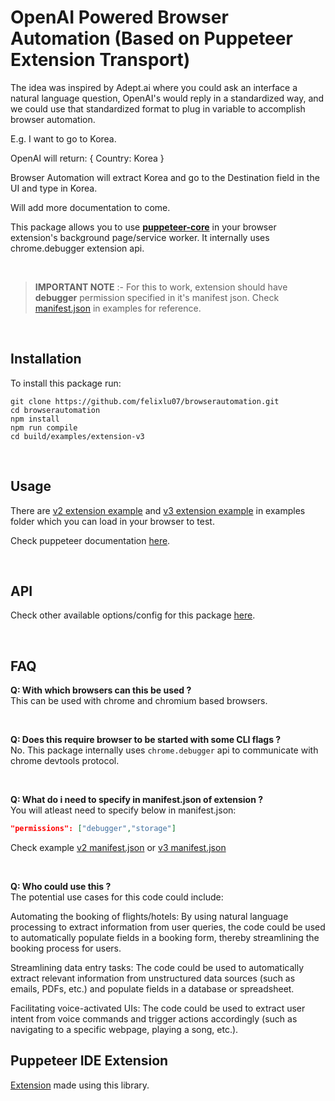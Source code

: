 # OpenAI Powered Browser Automation (Based on Puppeteer Extension Transport)

The idea was inspired by Adept.ai where you could ask an interface a natural language question, OpenAI's would reply in a standardized way, and we could use that standardized format to plug in variable to accomplish browser automation.

E.g. I want to go to Korea. 

OpenAI will return:
{
Country: Korea
}

Browser Automation will extract Korea and go to the Destination field in the UI and type in Korea.

Will add more documentation to come.

This package allows you to use [**puppeteer-core**](https://github.com/puppeteer/puppeteer#puppeteer-core) in your browser extension's background page/service worker. It internally uses chrome.debugger extension api.

<br>

> **IMPORTANT NOTE** :- 
> For this to work, extension should have **debugger** permission specified in it's manifest json. Check [manifest.json](examples/extension-v2/manifest.json) in examples for reference.

<br>

## Installation

To install this package run:
```
git clone https://github.com/felixlu07/browserautomation.git
cd browserautomation
npm install
npm run compile
cd build/examples/extension-v3
```

<br>

## Usage

There are [v2 extension example](examples/extension-v2) and [v3 extension example](examples/extension-v3) in examples folder which you can load in your browser to test.

Check puppeteer documentation [here](https://pptr.dev/).

<br>

## API

Check other available options/config for this package [here](docs/README.md).

<br>

## FAQ

**Q: With which browsers can this be used ?**
<br>
This can be used with chrome and chromium based browsers.

<br>

**Q: Does this require browser to be started with some CLI flags ?**
<br>
No. This package internally uses `chrome.debugger` api to communicate with chrome devtools protocol.

<br>

**Q: What do i need to specify in manifest.json of extension ?**
<br>
You will atleast need to specify below in manifest.json:
```json
"permissions": ["debugger","storage"]
```
Check example [v2 manifest.json](examples/extension-v2/manifest.json) or [v3 manifest.json](examples/extension-v3/manifest.json) 

<br>

**Q: Who could use this ?**
<br>
The potential use cases for this code could include:

Automating the booking of flights/hotels: By using natural language processing to extract information from user queries, the code could be used to automatically populate fields in a booking form, thereby streamlining the booking process for users.

Streamlining data entry tasks: The code could be used to automatically extract relevant information from unstructured data sources (such as emails, PDFs, etc.) and populate fields in a database or spreadsheet.

Facilitating voice-activated UIs: The code could be used to extract user intent from voice commands and trigger actions accordingly (such as navigating to a specific webpage, playing a song, etc.).
<br>

## Puppeteer IDE Extension
[Extension](https://github.com/gajananpp/puppeteer-ide-extension) made using this library.
